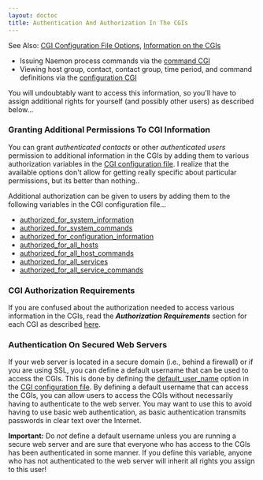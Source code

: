 ```yaml
---
layout: doctoc
title: Authentication And Authorization In The CGIs
---
```



<span class="glyphicon glyphicon-arrow-right"></span> See Also: <a href="configcgi.html">CGI Configuration File Options</a>, <a href="cgis.html">Information on the CGIs</a>

* Issuing Naemon process commands via the <a href="cgis.html#cmd_cgi">command CGI</a>
* Viewing host group, contact, contact group, time period, and command definitions via the <a href="cgis.html#config_cgi">configuration CGI</a>

You will undoubtably want to access this information, so you'll have to assign additional rights for yourself (and possibly other users) as described below...

### Granting Additional Permissions To CGI Information

You can grant *authenticated contacts* or other *authenticated users* permission to additional information in the CGIs by adding them to various authorization variables in the <a href="configcgi.html">CGI configuration file</a>.  I realize that the available options don't allow for getting really specific about particular permissions, but its better than nothing..

Additional authorization can be given to users by adding them to the following variables in the CGI configuration file...

* <a href="configcgi.html#authorized_for_system_information">authorized_for_system_information</a>
* <a href="configcgi.html#authorized_for_system_commands">authorized_for_system_commands</a>
* <a href="configcgi.html#authorized_for_configuration_information">authorized_for_configuration_information</a>
* <a href="configcgi.html#authorized_for_all_hosts">authorized_for_all_hosts</a>
* <a href="configcgi.html#authorized_for_all_host_commands">authorized_for_all_host_commands</a>
* <a href="configcgi.html#authorized_for_all_services">authorized_for_all_services</a>
* <a href="configcgi.html#authorized_for_all_service_commands">authorized_for_all_service_commands</a>

### CGI Authorization Requirements

If you are confused about the authorization needed to access various information in the CGIs, read the *<b>Authorization Requirements</b>* section for each CGI as described <a href="cgis.html">here</a>.

### Authentication On Secured Web Servers

If your web server is located in a secure domain (i.e., behind a firewall) or if you are using SSL, you can define a default username that can be used to access the CGIs.  This is done by defining the <a href="configcgi.html#default_user_name">default_user_name</a> option in the <a href="configcgi.html">CGI configuration file</a>.  By defining a default username that can access the CGIs, you can allow users to access the CGIs without necessarily having to authenticate to the web server.   You may want to use this to avoid having to use basic web authentication, as basic authentication transmits passwords in clear text over the Internet.

**Important:**  Do *not* define a default username unless you are running a secure web server and are sure that everyone who has access to the CGIs has been authenticated in some manner.  If you define this variable, anyone who has not authenticated to the web server will inherit all rights you assign to this user!
